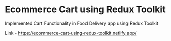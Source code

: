 # Ecommerce Cart using Redux Toolkit
Implemented Cart Functionality in Food Delivery app using Redux Toolkit

Link - https://ecommerce-cart-using-redux-toolkit.netlify.app/
